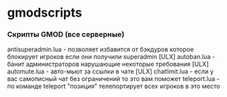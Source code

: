 # gmodscripts

### Скрипты GMOD (все серверные)

 antisuperadmin.lua - позволяет избавится от бэкдуров которое блокирует игроков если они получили superadmin [ULX]
 autoban.lua - банит администраторов нарушающие некоторые требования [ULX]
 automute.lua - авто-мьют за ссылки в чате [ULX]
 chatlimit.lua - если у вас самописный чат без ограничений то это вам поможет 
 teleport.lua - по команде teleport "позиция" телепортирует всех игроков в это место

